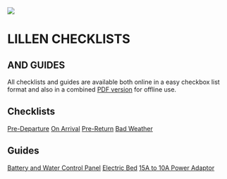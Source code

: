 <link href="styles/custom.css" rel="stylesheet" />

<img class="center" src="https://www.avanspareparts.com.au/images/quick-links-motorhomes.png" />
<h1 class="title">LILLEN CHECKLISTS</h1>
<h2 class="subtitle">AND GUIDES</h2>

All checklists and guides are available both online in a easy checkbox list 
format and also in a combined [PDF version](docs/lillen-checklist.pdf) 
for offline use.

## Checklists
<a href="checklists/pre-departure.html" class="list-link">Pre-Departure</a>
<a href="checklists/on-arrival.html" class="list-link">On Arrival</a>
<a href="checklists/pre-return.html" class="list-link">Pre-Return</a>
<a href="checklists/bad-weather.html" class="list-link">Bad Weather</a>

## Guides
<a href="guides/control-panel.html" class="list-link">Battery and Water Control Panel</a>
<a href="guides/bed.html" class="list-link">Electric Bed</a>
<a href="guides/power-adaptor.html" class="list-link">15A to 10A Power Adaptor</a>